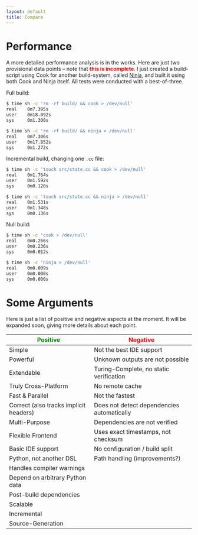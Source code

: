 ```yaml
---
layout: default
title: Compare
---
```


# Performance

A more detailed performance analysis is in the works. Here are just two
provisional data points – note that <span style="color: red;">**this is 
incomplete**</span>. I just created a build-script using Cook for another 
build-system, called [Ninja](https://github.com/ninja-build/ninja), and built 
it using both Cook and Ninja itself. All tests were conducted with a 
best-of-three.

Full build:

```bash
$ time sh -c 'rm -rf build/ && cook > /dev/null'
real	0m7.395s
user	0m18.092s
sys     0m1.300s

$ time sh -c 'rm -rf build/ && ninja > /dev/null'
real	0m7.306s
user	0m17.852s
sys     0m1.272s
```

Incremental build, changing one `.cc` file:

```bash
$ time sh -c 'touch src/state.cc && cook > /dev/null'
real	0m1.764s
user	0m1.592s
sys     0m0.120s

$ time sh -c 'touch src/state.cc && ninja > /dev/null'
real	0m1.531s
user	0m1.348s
sys     0m0.136s
```

Null build:

```bash
$ time sh -c 'cook > /dev/null'
real	0m0.266s
user	0m0.236s
sys     0m0.012s

$ time sh -c 'ninja > /dev/null'
real	0m0.009s
user	0m0.000s
sys     0m0.000s
```

# Some Arguments

Here is just a list of positive and negative aspects at the moment. It will be 
expanded soon, giving more details about each point.

|<span style="color:green">Positive</span>|<span style="color:red">Negative</span>|
|---|---|
|Simple|Not the best IDE support|
|Powerful|Unknown outputs are not possible|
|Extendable|Turing-Complete, no static verification|
|Truly Cross-Platform|No remote cache|
|Fast & Parallel|Not the fastest|
|Correct (also tracks implicit headers)|Does not detect dependencies automatically|
|Multi-Purpose|Dependencies are not verified|
|Flexible Frontend|Uses exact timestamps, not checksum|
|Basic IDE support|No configuration / build split|
|Python, not another DSL|Path handling (improvements?)|
|Handles compiler warnings||
|Depend on arbitrary Python data||
|Post-build dependencies||
|Scalable||
|Incremental||
|Source-Generation||
